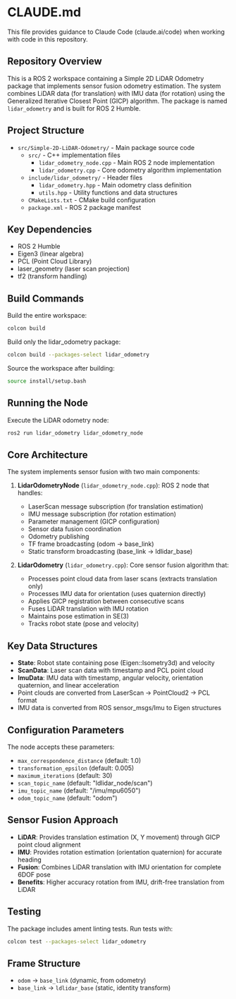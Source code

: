 # CLAUDE.md

This file provides guidance to Claude Code (claude.ai/code) when working with code in this repository.

## Repository Overview

This is a ROS 2 workspace containing a Simple 2D LiDAR Odometry package that implements sensor fusion odometry estimation. The system combines LiDAR data (for translation) with IMU data (for rotation) using the Generalized Iterative Closest Point (GICP) algorithm. The package is named `lidar_odometry` and is built for ROS 2 Humble.

## Project Structure

- `src/Simple-2D-LiDAR-Odometry/` - Main package source code
  - `src/` - C++ implementation files
    - `lidar_odometry_node.cpp` - Main ROS 2 node implementation
    - `lidar_odometry.cpp` - Core odometry algorithm implementation
  - `include/lidar_odometry/` - Header files
    - `lidar_odometry.hpp` - Main odometry class definition
    - `utils.hpp` - Utility functions and data structures
  - `CMakeLists.txt` - CMake build configuration
  - `package.xml` - ROS 2 package manifest

## Key Dependencies

- ROS 2 Humble
- Eigen3 (linear algebra)
- PCL (Point Cloud Library) 
- laser_geometry (laser scan projection)
- tf2 (transform handling)

## Build Commands

Build the entire workspace:
```bash
colcon build
```

Build only the lidar_odometry package:
```bash
colcon build --packages-select lidar_odometry
```

Source the workspace after building:
```bash
source install/setup.bash
```

## Running the Node

Execute the LiDAR odometry node:
```bash
ros2 run lidar_odometry lidar_odometry_node
```

## Core Architecture

The system implements sensor fusion with two main components:

1. **LidarOdometryNode** (`lidar_odometry_node.cpp`): ROS 2 node that handles:
   - LaserScan message subscription (for translation estimation)
   - IMU message subscription (for rotation estimation)
   - Parameter management (GICP configuration)
   - Sensor data fusion coordination
   - Odometry publishing
   - TF frame broadcasting (odom → base_link)
   - Static transform broadcasting (base_link → ldlidar_base)

2. **LidarOdometry** (`lidar_odometry.cpp`): Core sensor fusion algorithm that:
   - Processes point cloud data from laser scans (extracts translation only)
   - Processes IMU data for orientation (uses quaternion directly)
   - Applies GICP registration between consecutive scans
   - Fuses LiDAR translation with IMU rotation
   - Maintains pose estimation in SE(3)
   - Tracks robot state (pose and velocity)

## Key Data Structures

- **State**: Robot state containing pose (Eigen::Isometry3d) and velocity
- **ScanData**: Laser scan data with timestamp and PCL point cloud
- **ImuData**: IMU data with timestamp, angular velocity, orientation quaternion, and linear acceleration
- Point clouds are converted from LaserScan → PointCloud2 → PCL format
- IMU data is converted from ROS sensor_msgs/Imu to Eigen structures

## Configuration Parameters

The node accepts these parameters:
- `max_correspondence_distance` (default: 1.0)
- `transformation_epsilon` (default: 0.005) 
- `maximum_iterations` (default: 30)
- `scan_topic_name` (default: "ldlidar_node/scan")
- `imu_topic_name` (default: "/imu/mpu6050")
- `odom_topic_name` (default: "odom")

## Sensor Fusion Approach

- **LiDAR**: Provides translation estimation (X, Y movement) through GICP point cloud alignment
- **IMU**: Provides rotation estimation (orientation quaternion) for accurate heading
- **Fusion**: Combines LiDAR translation with IMU orientation for complete 6DOF pose
- **Benefits**: Higher accuracy rotation from IMU, drift-free translation from LiDAR

## Testing

The package includes ament linting tests. Run tests with:
```bash
colcon test --packages-select lidar_odometry
```

## Frame Structure

- `odom` → `base_link` (dynamic, from odometry)
- `base_link` → `ldlidar_base` (static, identity transform)
